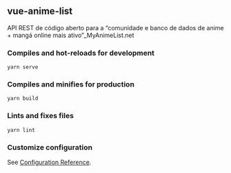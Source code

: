 ## vue-anime-list

API REST de código aberto para a “comunidade e banco de dados de anime + mangá online mais ativo”\_MyAnimeList.net

### Compiles and hot-reloads for development

```
yarn serve
```

### Compiles and minifies for production

```
yarn build
```

### Lints and fixes files

```
yarn lint
```

### Customize configuration

See [Configuration Reference](https://cli.vuejs.org/config/).
